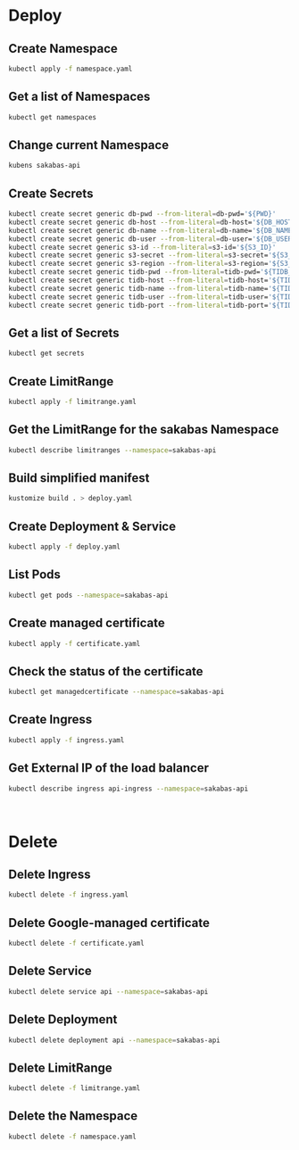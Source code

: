 # Deploy
## Create Namespace
```zsh
kubectl apply -f namespace.yaml
```
## Get a list of Namespaces
```zsh
kubectl get namespaces
```
## Change current Namespace
```zsh
kubens sakabas-api
```
## Create Secrets
```zsh
kubectl create secret generic db-pwd --from-literal=db-pwd='${PWD}'
kubectl create secret generic db-host --from-literal=db-host='${DB_HOST}'
kubectl create secret generic db-name --from-literal=db-name='${DB_NAME}'
kubectl create secret generic db-user --from-literal=db-user='${DB_USER}'
kubectl create secret generic s3-id --from-literal=s3-id='${S3_ID}'
kubectl create secret generic s3-secret --from-literal=s3-secret='${S3_SECRET}'
kubectl create secret generic s3-region --from-literal=s3-region='${S3_REGION}'
kubectl create secret generic tidb-pwd --from-literal=tidb-pwd='${TIDB_PWD}'
kubectl create secret generic tidb-host --from-literal=tidb-host='${TIDB_HOST}'
kubectl create secret generic tidb-name --from-literal=tidb-name='${TIDB_NAME}'
kubectl create secret generic tidb-user --from-literal=tidb-user='${TIDB_USER}'
kubectl create secret generic tidb-port --from-literal=tidb-port='${TIDB_PORT}'
```
## Get a list of Secrets
```zsh
kubectl get secrets
```
## Create LimitRange
```zsh
kubectl apply -f limitrange.yaml
```
## Get the LimitRange for the sakabas Namespace
```zsh
kubectl describe limitranges --namespace=sakabas-api
```
## Build simplified manifest
```zsh
kustomize build . > deploy.yaml
```
## Create Deployment & Service
```zsh
kubectl apply -f deploy.yaml
```
## List Pods
```zsh
kubectl get pods --namespace=sakabas-api
```
## Create managed certificate
```zsh
kubectl apply -f certificate.yaml
```
## Check the status of the certificate
```zsh
kubectl get managedcertificate --namespace=sakabas-api
```
## Create Ingress
```zsh
kubectl apply -f ingress.yaml
```
## Get External IP of the load balancer
```zsh
kubectl describe ingress api-ingress --namespace=sakabas-api
```

&nbsp;

# Delete
## Delete Ingress
```zsh
kubectl delete -f ingress.yaml
```
## Delete Google-managed certificate
```zsh
kubectl delete -f certificate.yaml
```
## Delete Service
```zsh
kubectl delete service api --namespace=sakabas-api
```
## Delete Deployment
```zsh
kubectl delete deployment api --namespace=sakabas-api
```
## Delete LimitRange
```zsh
kubectl delete -f limitrange.yaml
```
## Delete the Namespace
```zsh
kubectl delete -f namespace.yaml
```
